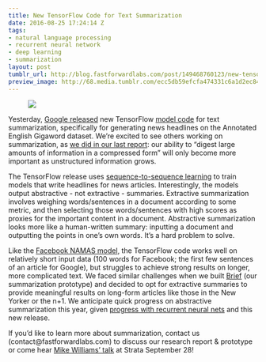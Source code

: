 ```yaml
---
title: New TensorFlow Code for Text Summarization
date: 2016-08-25 17:24:14 Z
tags:
- natural language processing
- recurrent neural network
- deep learning
- summarization
layout: post
tumblr_url: http://blog.fastforwardlabs.com/post/149468760123/new-tensorflow-code-for-text-summarization
preview_image: http://68.media.tumblr.com/ecc5db59efcfa474331c6a1d2ec84824/tumblr_inline_och5k95kSe1ta78fg_540.png
---
```


<figure class="tmblr-full" data-orig-height="249" data-orig-width="529"><img src="http://68.media.tumblr.com/ecc5db59efcfa474331c6a1d2ec84824/tumblr_inline_och5k95kSe1ta78fg_540.png" data-orig-height="249" data-orig-width="529"/></figure><p>Yesterday, <a href="https://research.googleblog.com/2016/08/text-summarization-with-tensorflow.html">Google released</a> new TensorFlow <a href="https://github.com/tensorflow/models/tree/master/textsum">model code</a> for text summarization, specifically for generating news headlines on the Annotated English Gigaword dataset. We’re excited to see others working on summarization, as <a href="http://blog.fastforwardlabs.com/2016/04/11/new-tools-to-summarize-text.html">we did in our last report</a>: our ability to “digest large amounts of information in a compressed form” will only become more important as unstructured information grows. </p><p>The TensorFlow release uses <a href="http://arxiv.org/abs/1409.3215">sequence-to-sequence learning</a> to train models that write headlines for news articles. Interestingly, the models output abstractive - not extractive - summaries. Extractive summarization involves weighing words/sentences in a document according to some metric, and then selecting those words/sentences with high scores as proxies for the important content in a document. Abstractive summarization looks more like a human-written summary: inputting a document and outputting the points in one’s own words. It’s a hard problem to solve. </p><p>Like the <a href="https://github.com/facebook/NAMAS">Facebook NAMAS model</a>, the TensorFlow code works well on relatively short input data (100 words for Facebook; the first few sentences of an article for Google), but struggles to achieve strong results on longer, more complicated text. We faced similar challenges when we built <a href="http://www.fastforwardlabs.com/brief/">Brief</a> (our summarization prototype) and decided to opt for extractive summaries to provide meaningful results on long-form articles like those in the New Yorker or the n+1. We anticipate quick progress on abstractive summarization this year, given <a href="http://arxiv.org/abs/1509.00685">progress with recurrent neural nets</a> and this new release. </p><p>If you’d like to learn more about summarization, contact us (contact@fastforwardlabs.com) to discuss our research report &amp; prototype or come hear <a href="http://conferences.oreilly.com/strata/hadoop-big-data-ny/public/schedule/speaker/203745">Mike Williams’ talk</a> at Strata September 28! </p>
